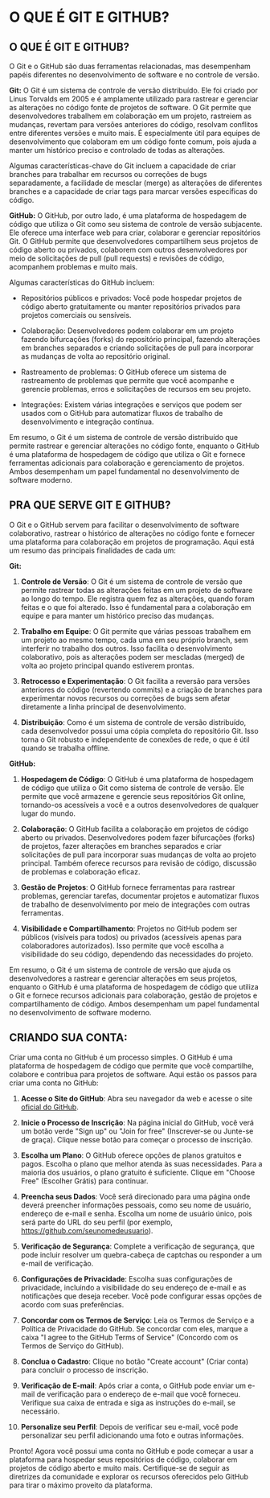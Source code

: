 # O QUE É GIT E GITHUB?
## O QUE É GIT E GITHUB?
O Git e o GitHub são duas ferramentas relacionadas, mas desempenham papéis diferentes no desenvolvimento de software e no controle de versão.

**Git:**
O Git é um sistema de controle de versão distribuído. Ele foi criado por Linus Torvalds em 2005 e é amplamente utilizado para rastrear e gerenciar as alterações no código fonte de projetos de software. O Git permite que desenvolvedores trabalhem em colaboração em um projeto, rastreiem as mudanças, revertam para versões anteriores do código, resolvam conflitos entre diferentes versões e muito mais. É especialmente útil para equipes de desenvolvimento que colaboram em um código fonte comum, pois ajuda a manter um histórico preciso e controlado de todas as alterações.

Algumas características-chave do Git incluem a capacidade de criar branches para trabalhar em recursos ou correções de bugs separadamente, a facilidade de mesclar (merge) as alterações de diferentes branches e a capacidade de criar tags para marcar versões específicas do código.

**GitHub:**
O GitHub, por outro lado, é uma plataforma de hospedagem de código que utiliza o Git como seu sistema de controle de versão subjacente. Ele oferece uma interface web para criar, colaborar e gerenciar repositórios Git. O GitHub permite que desenvolvedores compartilhem seus projetos de código aberto ou privados, colaborem com outros desenvolvedores por meio de solicitações de pull (pull requests) e revisões de código, acompanhem problemas e muito mais.

Algumas características do GitHub incluem:

- Repositórios públicos e privados: Você pode hospedar projetos de código aberto gratuitamente ou manter repositórios privados para projetos comerciais ou sensíveis.

- Colaboração: Desenvolvedores podem colaborar em um projeto fazendo bifurcações (forks) do repositório principal, fazendo alterações em branches separados e criando solicitações de pull para incorporar as mudanças de volta ao repositório original.

- Rastreamento de problemas: O GitHub oferece um sistema de rastreamento de problemas que permite que você acompanhe e gerencie problemas, erros e solicitações de recursos em seu projeto.

- Integrações: Existem várias integrações e serviços que podem ser usados com o GitHub para automatizar fluxos de trabalho de desenvolvimento e integração contínua.

Em resumo, o Git é um sistema de controle de versão distribuído que permite rastrear e gerenciar alterações no código fonte, enquanto o GitHub é uma plataforma de hospedagem de código que utiliza o Git e fornece ferramentas adicionais para colaboração e gerenciamento de projetos. Ambos desempenham um papel fundamental no desenvolvimento de software moderno.

## PRA QUE SERVE GIT E GITHUB?
O Git e o GitHub servem para facilitar o desenvolvimento de software colaborativo, rastrear o histórico de alterações no código fonte e fornecer uma plataforma para colaboração em projetos de programação. Aqui está um resumo das principais finalidades de cada um:

**Git:**

1. **Controle de Versão**: O Git é um sistema de controle de versão que permite rastrear todas as alterações feitas em um projeto de software ao longo do tempo. Ele registra quem fez as alterações, quando foram feitas e o que foi alterado. Isso é fundamental para a colaboração em equipe e para manter um histórico preciso das mudanças.

2. **Trabalho em Equipe**: O Git permite que várias pessoas trabalhem em um projeto ao mesmo tempo, cada uma em seu próprio branch, sem interferir no trabalho dos outros. Isso facilita o desenvolvimento colaborativo, pois as alterações podem ser mescladas (merged) de volta ao projeto principal quando estiverem prontas.

3. **Retrocesso e Experimentação**: O Git facilita a reversão para versões anteriores do código (revertendo commits) e a criação de branches para experimentar novos recursos ou correções de bugs sem afetar diretamente a linha principal de desenvolvimento.

4. **Distribuição**: Como é um sistema de controle de versão distribuído, cada desenvolvedor possui uma cópia completa do repositório Git. Isso torna o Git robusto e independente de conexões de rede, o que é útil quando se trabalha offline.

**GitHub:**

1. **Hospedagem de Código**: O GitHub é uma plataforma de hospedagem de código que utiliza o Git como sistema de controle de versão. Ele permite que você armazene e gerencie seus repositórios Git online, tornando-os acessíveis a você e a outros desenvolvedores de qualquer lugar do mundo.

2. **Colaboração**: O GitHub facilita a colaboração em projetos de código aberto ou privados. Desenvolvedores podem fazer bifurcações (forks) de projetos, fazer alterações em branches separados e criar solicitações de pull para incorporar suas mudanças de volta ao projeto principal. Também oferece recursos para revisão de código, discussão de problemas e colaboração eficaz.

3. **Gestão de Projetos**: O GitHub fornece ferramentas para rastrear problemas, gerenciar tarefas, documentar projetos e automatizar fluxos de trabalho de desenvolvimento por meio de integrações com outras ferramentas.

4. **Visibilidade e Compartilhamento**: Projetos no GitHub podem ser públicos (visíveis para todos) ou privados (acessíveis apenas para colaboradores autorizados). Isso permite que você escolha a visibilidade do seu código, dependendo das necessidades do projeto.

Em resumo, o Git é um sistema de controle de versão que ajuda os desenvolvedores a rastrear e gerenciar alterações em seus projetos, enquanto o GitHub é uma plataforma de hospedagem de código que utiliza o Git e fornece recursos adicionais para colaboração, gestão de projetos e compartilhamento de código. Ambos desempenham um papel fundamental no desenvolvimento de software moderno.

## CRIANDO SUA CONTA:
Criar uma conta no GitHub é um processo simples. O GitHub é uma plataforma de hospedagem de código que permite que você compartilhe, colabore e contribua para projetos de software. Aqui estão os passos para criar uma conta no GitHub:

1. **Acesse o Site do GitHub**: Abra seu navegador da web e acesse o site [oficial do GitHub](https://github.com).

2. **Inicie o Processo de Inscrição**: Na página inicial do GitHub, você verá um botão verde "Sign up" ou "Join for free" (Inscrever-se ou Junte-se de graça). Clique nesse botão para começar o processo de inscrição.

3. **Escolha um Plano**: O GitHub oferece opções de planos gratuitos e pagos. Escolha o plano que melhor atenda às suas necessidades. Para a maioria dos usuários, o plano gratuito é suficiente. Clique em "Choose Free" (Escolher Grátis) para continuar.

4. **Preencha seus Dados**: Você será direcionado para uma página onde deverá preencher informações pessoais, como seu nome de usuário, endereço de e-mail e senha. Escolha um nome de usuário único, pois será parte do URL do seu perfil (por exemplo, https://github.com/seunomedeusuario).

5. **Verificação de Segurança**: Complete a verificação de segurança, que pode incluir resolver um quebra-cabeça de captchas ou responder a um e-mail de verificação.

6. **Configurações de Privacidade**: Escolha suas configurações de privacidade, incluindo a visibilidade do seu endereço de e-mail e as notificações que deseja receber. Você pode configurar essas opções de acordo com suas preferências.

7. **Concordar com os Termos de Serviço**: Leia os Termos de Serviço e a Política de Privacidade do GitHub. Se concordar com eles, marque a caixa "I agree to the GitHub Terms of Service" (Concordo com os Termos de Serviço do GitHub).

8. **Conclua o Cadastro**: Clique no botão "Create account" (Criar conta) para concluir o processo de inscrição.

9. **Verificação de E-mail**: Após criar a conta, o GitHub pode enviar um e-mail de verificação para o endereço de e-mail que você forneceu. Verifique sua caixa de entrada e siga as instruções do e-mail, se necessário.

10. **Personalize seu Perfil**: Depois de verificar seu e-mail, você pode personalizar seu perfil adicionando uma foto e outras informações.

Pronto! Agora você possui uma conta no GitHub e pode começar a usar a plataforma para hospedar seus repositórios de código, colaborar em projetos de código aberto e muito mais. Certifique-se de seguir as diretrizes da comunidade e explorar os recursos oferecidos pelo GitHub para tirar o máximo proveito da plataforma.